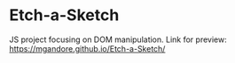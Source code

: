 # Etch-a-Sketch
JS project focusing on DOM manipulation. 
Link for preview: https://mgandore.github.io/Etch-a-Sketch/
